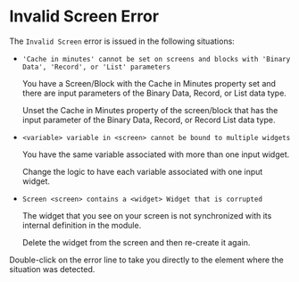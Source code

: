 # Invalid Screen Error

The `Invalid Screen` error is issued in the following situations:

* `'Cache in minutes' cannot be set on screens and blocks with 'Binary Data', 'Record', or 'List' parameters`
  
    You have a Screen/Block with the Cache in Minutes property set and there are input parameters of the Binary Data, Record, or List data type.

    Unset the Cache in Minutes property of the screen/block that has the input parameter of the Binary Data, Record, or Record List data type.

* `<variable> variable in <screen> cannot be bound to multiple widgets`
  
    You have the same variable associated with more than one input widget.

    Change the logic to have each variable associated with one input widget.

* `Screen <screen> contains a <widget> Widget that is corrupted`
  
    The widget that you see on your screen is not synchronized with its internal definition in the module.

    Delete the widget from the screen and then re-create it again.

Double-click on the error line to take you directly to the element where the situation was detected.
